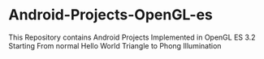 # Android-Projects-OpenGL-es

This Repository contains Android Projects Implemented in OpenGL ES 3.2 
Starting From normal Hello World Triangle to Phong Illumination
